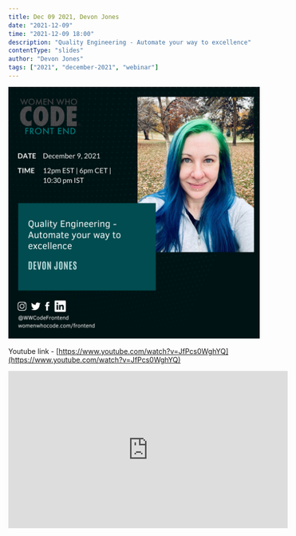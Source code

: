 ```yaml
---
title: Dec 09 2021, Devon Jones
date: "2021-12-09"
time: "2021-12-09 18:00"
description: "Quality Engineering - Automate your way to excellence"
contentType: "slides"
author: "Devon Jones"
tags: ["2021", "december-2021", "webinar"]
---
```


![Quality Engineering - Automate your way to excellence - Devon Jones](./devon.png)

Youtube link - [https://www.youtube.com/watch?v=JfPcs0WghYQ](https://www.youtube.com/watch?v=JfPcs0WghYQ)

<iframe width="560" height="315" src="https://www.youtube.com/embed/JfPcs0WghYQ" title="YouTube video player" frameborder="0" allow="accelerometer; autoplay; clipboard-write; encrypted-media; gyroscope; picture-in-picture" allowfullscreen></iframe>

